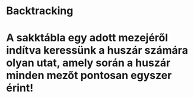 # Backtracking
# A sakktábla egy adott mezejéről indítva keressünk a huszár számára olyan utat, amely során a huszár minden mezőt pontosan egyszer érint!
